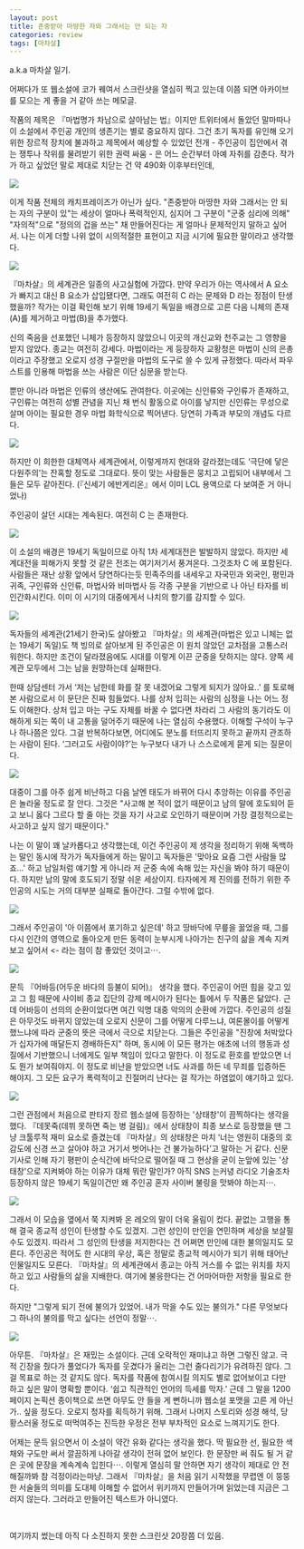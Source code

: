 ```yaml
---
layout: post
title: 존중받아 마땅한 자와 그래서는 안 되는 자
categories: review
tags: [마차살]
---
```


a.k.a 마차살 일기.

어쩌다가 또 웹소설에 코가 꿰여서 스크린샷을 열심히 찍고 있는데 이쯤 되면 아카이브를 모으는 게 좋을 거 같아 쓰는 메모글.

작품의 제목은 『마법명가 차남으로 살아남는 법』이지만 트위터에서 돌았던 말마따나 이 소설에서 주인공 개인의 생존기는 별로 중요하지 않다. 그건 초기 독자를 유인해 오기 위한 장르적 장치에 불과하고 제목에서 예상할 수 있었던 전개 - 주인공이 집안에서 겪는 쟁투나 작위를 물려받기 위한 권력 싸움 - 은 어느 순간부터 아예 자취를 감춘다. 작가가 하고 싶었던 말로 제대로 치닫는 건 약 490화 이후부터인데,

<div style="clear:both; margin-bottom: 15px;"></div>
<div id="quoteimage">
  <img src="/thumbnails/250317/1.jpg"/>
</div>

이게 작품 전체의 캐치프레이즈가 아닌가 싶다. "존중받아 마땅한 자와 그래서는 안 되는 자의 구분이 있"는 세상이 얼마나 폭력적인지, 심지어 그 구분이 "군중 심리에 의해" "자의적"으로 "정의의 겁을 쓰는" 채 만들어진다는 게 얼마나 문제적인지 말하고 싶어서. 나는 이게 더할 나위 없이 시의적절한 표현이고 지금 시기에 필요한 말이라고 생각했다.

<div style="clear:both; margin-bottom: 15px;"></div>
<div id="quoteimage">
  <img src="/thumbnails/250317/2.jpg"/>
</div>

『마차살』의 세계관은 일종의 사고실험에 가깝다. 만약 우리가 아는 역사에서 A 요소가 빠지고 대신 B 요소가 삽입됐다면, 그래도 여전히 C 라는 문제와 D 라는 정점이 탄생했을까? 작가는 이걸 확인해 보기 위해 19세기 독일을 배경으로 고른 다음 니체의 존재(A)를 제거하고 마법(B)을 추가했다. 

신의 죽음을 선포했던 니체가 등장하지 않았으니 이곳의 개신교와 천주교는 그 영향을 받지 않았다. 종교는 여전히 강세다. 마법이라는 게 등장하자 교황청은 마법이 신의 은총이라고 주장했고 오로지 성경 구절만을 마법의 도구로 쓸 수 있게 규정했다. 따라서 파우스트를 인용해 마법을 쓰는 사람은 이단 심문을 받는다.

뿐만 아니라 마법은 인류의 생산에도 관여한다. 이곳에는 신인류와 구인류가 존재하고, 구인류는 여전히 성별 관념을 지닌 채 번식 활동으로 아이를 낳지만 신인류는 무성으로 살며 아이는 필요한 경우 마법 화학식으로 찍어낸다. 당연히 가족과 부모의 개념도 다르다. 

<div style="clear:both; margin-bottom: 15px;"></div>
<div id="quoteimage">
  <img src="/thumbnails/250317/3.jpg"/>
</div>

하지만 이 희한한 대체역사 세계관에서, 이렇게까지 현대와 갈라졌는데도 ‘극단에 닿은 다원주의’는 잔혹할 정도로 그대로다. 뜻이 맞는 사람들은 뭉치고 고립되어 내부에서 그들은 모두 같아진다. (『신세기 에반게리온』에서 이미 LCL 용액으로 다 보여준 거 아니었나)

주인공이 살던 시대는 계속된다. 여전히 C 는 존재한다. 

<div style="clear:both; margin-bottom: 15px;"></div>
<div id="quoteimage">
  <img src="/thumbnails/250317/4.jpg"/>
</div>

이 소설의 배경은 19세기 독일이므로 아직 1차 세계대전은 발발하지 않았다. 하지만 세계대전을 피해가지 못할 것 같은 전조는 여기저기서 풍겨온다. 그것조차 C 에 포함된다. 사람들은 재난 상황 앞에서 당연하다는듯 민족주의를 내세우고 자국민과 외국인, 평민과 귀족, 구인류와 신인류, 마법사와 비마법사 등 각종 구분을 기반으로 나 아닌 타자를 비인간화시킨다. 이미 이 시기의 대중에게서 나치의 향기를 감지할 수 있다. 

<div style="clear:both; margin-bottom: 15px;"></div>
<div id="quoteimage">
  <img src="/thumbnails/250317/5.jpg"/>
</div>

독자들의 세계관(21세기 한국)도 살아봤고 『마차살』의 세계관(마법은 있고 니체는 없는 19세기 독일)도 책 빙의로 살아보게 된 주인공은 이 원치 않았던 교차점을 고통스러워한다. 하지만 조건이 달라졌음에도 시대를 이렇게 이끈 군중을 탓하지는 않다. 양쪽 세계관 모두에서 그는 남을 원망하는데 실패한다.

한때 상담센터 가서 ‘저는 남한테 화를 잘 못 내겠어요 그렇게 되지가 않아요..’ 를 토로해본 사람으로서 이 문단은 진짜 힘들었다. 나를 상처 입히는 사람의 심정을 나는 어느 정도 이해한다. 상처 입고 마는 구도 자체를 바꿀 수 없다면 차라리 그 사람의 동기라도 이해하게 되는 쪽이 내 고통을 덜어주기 때문에 나는 열심히 수용했다. 이해할 구석이 누구나 하나쯤은 있다. 그걸 반복하다보면, 어디에도 분노를 터뜨리지 못하고 끝까지 관조하는 사람이 된다. ‘그러고도 사람이야?’는 누구보다 내가 나 스스로에게 묻게 되는 질문이다. 

<div style="clear:both; margin-bottom: 15px;"></div>
<div id="quoteimage">
  <img src="/thumbnails/250317/6.jpg"/>
</div>

대중이 그를 아주 쉽게 비난하고 다음 날엔 태도가 바뀌어 다시 추앙하는 이유를 주인공은 놀라울 정도로 잘 안다. 그것은 "사고해 본 적이 없기 때문이고 남의 말에 호도되어 듣고 보니 옳다 그르다 할 줄 아는 것을 자기 사고로 오인하기 때문이며 가장 결정적으로는 사고하고 싶지 않기 때문이다."

나는 이 말이 꽤 날카롭다고 생각했는데, 이건 주인공이 제 생각을 정리하기 위해 독백하는 말인 동시에 작가가 독자들에게 하는 말이고 독자들은 '맞아요 요즘 그런 사람들 많죠...' 하고 남일처럼 얘기할 게 아니라 저 군중 속에 속해 있는 자신을 봐야 하기 때문이다. 하지만 남의 말에 호도되기 정말 쉬운 세상이지. 타자에게 제 진의를 전하기 위한 주인공의 시도는 거의 대부분 실패로 돌아간다. 그럴 수밖에 없다. 

<div style="clear:both; margin-bottom: 15px;"></div>
<div id="quoteimage">
  <img src="/thumbnails/250317/7.jpg"/>
</div>

그래서 주인공이 '아 이쯤에서 포기하고 싶은데' 하고 땅바닥에 무릎을 꿇었을 때, 그를 다시 인간의 영역으로 돌아오게 만든 동력이 눈부시게 나아가는 친구의 삶을 계속 지켜보고 싶어서 <- 라는 점이 참 좋았던 것이고⋯.

<div style="clear:both; margin-bottom: 15px;"></div>
<div id="quoteimage">
  <img src="/thumbnails/250317/8.jpg"/>
</div>

문득 『어바등(어두운 바다의 등불이 되어)』 생각을 했다. 주인공이 어떤 힘을 갖고 있고 그 힘 때문에 사이비 종교 집단의 강제 메시아가 된다는 틀에서 두 작품은 닮았다. 근데 어바등이 선의의 순환이었다면 여긴 익명 대중 악의의 순환에 가깝다. 주인공의 성질은 아무것도 바뀌지 않았는데 오로지 신문이 그를 어떻게 다루느냐, 여론몰이를 어떻게 했느냐에 따라 군중의 뜻은 극에서 극으로 치닫는다. 그들은 주인공을 "진창에 처박았다가 십자가에 매달든지 경배하든지" 하며, 동시에 이 모든 평가는 애초에 너의 행동과 성질에서 기반했으니 너에게도 일부 책임이 있다고 말한다. 이 정도로 환호를 받았으면 너도 뭔가 보여줘야지. 이 정도로 비난을 받았으면 너도 사과를 하든 네 무죄를 입증하든 해야지. 그 모든 요구가 폭력적이고 진절머리 난다는 걸 작가는 하염없이 얘기하고 있다. 

<div style="clear:both; margin-bottom: 15px;"></div>
<div id="quoteimage">
  <img src="/thumbnails/250317/9.jpg"/>
</div>

그런 관점에서 처음으로 판타지 장르 웹소설에 등장하는 '상태창'이 끔찍하다는 생각을 했다. 『데못죽(데뷔 못하면 죽는 병 걸림)』에서 상태창이 최종 보스로 등장했을 땐 그냥 크툴루적 재미 요소로 즐겼는데 『마차살』의 상태창은 마치 ‘너는 영원히 대중의 호감도에 신경 쓰고 살아야 하고 거기서 벗어나는 건 불가능하다’고 말하는 거 같다. 신문 기사로 인해 자기 평판이 순식간에 바닥으로 떨어질 때 그 현상을 굳이 눈앞에 있는 '상태창'으로 지켜봐야 하는 이유가 대체 뭐란 말인가? 아직 SNS 는커녕 라디오 기술조차 등장하지 않은 19세기 독일이건만 왜 주인공 혼자 사이버 불링을 맛봐야 하는지⋯.

<div style="clear:both; margin-bottom: 15px;"></div>
<div id="quoteimage">
  <img src="/thumbnails/250317/10.jpg"/>
</div>

그래서 이 모습을 옆에서 쭉 지켜봐 온 레오의 말이 더욱 울림이 컸다. 끝없는 고행을 통해 결국 종교적 성인이 탄생할 수도 있겠지. 그런 성인이 만인을 연민하며 세상을 보살필 수도 있겠지. 따라서 그 성인의 탄생을 저지한다는 건 어쩌면 만인에 대한 불의일지도 모른다. 주인공은 적어도 한 시대의 우상, 혹은 정말로 종교적 메시아가 되기 위해 태어난 인물일지도 모른다. 『마차살』의 세계관에서 종교는 아직 거스를 수 없는 위치를 차지하고 있고 사람들의 삶을 지배한다. 여기에 불응한다는 건 어마어마한 저항을 필요로 한다. 

하지만 "그렇게 되기 전에 불의가 있었어. 내가 막을 수도 있는 불의가." 다른 무엇보다 그 하나의 불의를 막고 싶다는 선언이 정말⋯. 

<div style="clear:both; margin-bottom: 15px;"></div>
<div id="quoteimage">
  <img src="/thumbnails/250317/11.jpg"/>
</div>

아무튼. 『마차살』은 재밌는 소설이다. 근데 오락적인 재미냐고 하면 그렇진 않고. 극적 긴장을 줬다가 풀었다가 독자를 웃겼다가 울리는 그런 줄다리기가 유려하진 않다. 그걸 목표로 하는 것 같지도 않다. 독자를 작품에 참여시킬 의지도 별로 없어보이고 다만 하고 싶은 말이 명확할 뿐이다. ‘쉽고 직관적인 언어의 득세를 막자.’ 근데 그 말을 1200페이지 논픽션 종이책으로 쓰면 아무도 안 들을 게 뻔하니까 웹소설 포맷을 고른 게 아닌가.. 싶을 정도다. 오로지 청자를 획득하기 위해. 그래서 나머지 스토리와 성경 해석, 당황스러울 정도로 떠먹여주는 진득한 우정은 전부 부차적인 요소로 느껴지기도 한다. 

어제는 문득 읽으면서 이 소설이 약간 유화 같다는 생각을 했다. 딱 필요한 선, 필요한 색채와 구도만 써서 깔끔하게 나아갈 생각이 전혀 없어 보인다. 한 문장만 써 줘도 될 거 같은 곳에 문장을 계속계속 입힌다⋯. 이렇게 열심히 말 안하면 자기 생각이 제대로 안 전해질까봐 참 걱정이라는마냥. 그래서 『마차살』을 처음 읽기 시작했을 무렵엔 이 뚱뚱한 서술들의 의미를 도대체 이해할 수 없어서 위키까지 만들어가며 읽었는데 지금은 그러지 않는다. 그러라고 만들어진 텍스트가 아니였다. 

<br>

여기까지 썼는데 아직 다 소진하지 못한 스크린샷 20장쯤 더 있음.